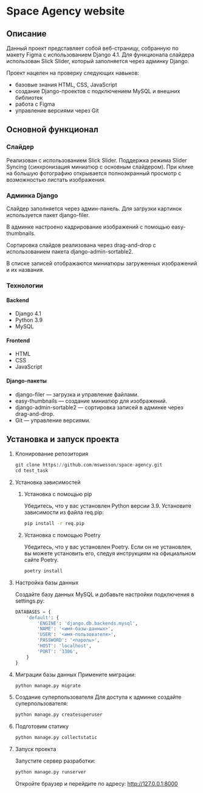 # Space Agency website

## Описание

Данный проект представляет собой веб-страницу, собранную по макету Figma с использованием Django 4.1. Для функционала слайдера использован Slick Slider, который заполняется через админку Django.

Проект нацелен на проверку следующих навыков:

- базовые знания HTML, CSS, JavaScript
- создание Django-проектов с подключением MySQL и внешних библиотек
- работа с Figma
- управление версиями через Git

## Основной функционал

### Слайдер

Реализован с использованием Slick Slider.
Поддержка режима Slider Syncing (синхронизация миниатюр с основным слайдером).
При клике на большую фотографию открывается полноэкранный просмотр с возможностью листать изображения.

### Админка Django

Слайдер заполняется через админ-панель.
Для загрузки картинок используется пакет django-filer.

В админке настроено кадрирование изображений с помощью easy-thumbnails.

Сортировка слайдов реализована через drag-and-drop с использованием пакета django-admin-sortable2.

В списке записей отображаются миниатюры загруженных изображений и их названия.

### Технологии

#### Backend

- Django 4.1
- Python 3.9
- MySQL

#### Frontend

- HTML
- CSS
- JavaScript

#### Django-пакеты

- django-filer — загрузка и управление файлами.
- easy-thumbnails — создание миниатюр для изображений.
- django-admin-sortable2 — сортировка записей в админке через drag-and-drop.
- Git — управление версиями.

## Установка и запуск проекта

1. Клонирование репозитория

    ```python
    git clone https://github.com/mswesson/space-agency.git
    cd test_task
    ```

2. Установка зависимостей

    1. Установка с помощью pip

        Убедитесь, что у вас установлен Python версии 3.9. Установите зависимости из файла req.pip:

        ```bash
        pip install -r req.pip
        ```

    2. Установка с помощью Poetry

        Убедитесь, что у вас установлен Poetry. Если он не установлен, вы можете установить его, следуя инструкциям на официальном сайте Poetry.

        ```bash
        poetry install
        ```

3. Настройка базы данных

    Создайте базу данных MySQL и добавьте настройки подключения в settings.py:

    ```python
    DATABASES = {
        'default': {
            'ENGINE': 'django.db.backends.mysql',
            'NAME': '<имя-базы-данных>',
            'USER': '<имя-пользователя>',
            'PASSWORD': '<пароль>',
            'HOST': 'localhost',
            'PORT': '3306',
        }
    }
    ```

4. Миграции базы данных
Примените миграции:

    ```bash
    python manage.py migrate
    ```

5. Создание суперпользователя
Для доступа к админке создайте суперпользователя:

    ```bash
    python manage.py createsuperuser
    ```

6. Подготовим статику

    ```bash
    python manage.py collectstatic
    ```

7. Запуск проекта

    Запустите сервер разработки:

    ```bash
    python manage.py runserver
    ```

    Откройте браузер и перейдите по адресу: <http://127.0.0.1:8000>
